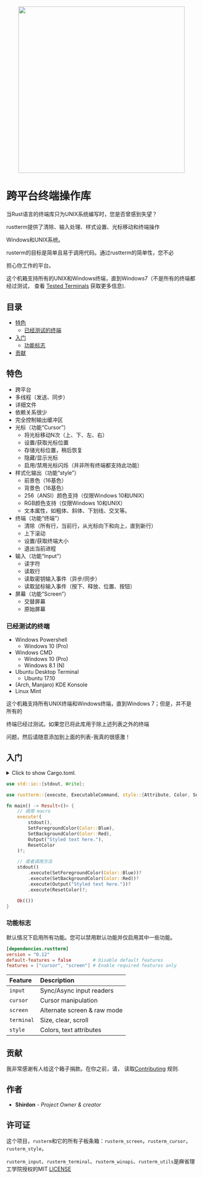 <h1 align="center"><img width="440" src="https://gitee.com/shirdonl/RustTerm/blob/master/docs/crossterm_min.png" /></h1>

# 跨平台终端操作库

当Rust语言的终端库只为UNIX系统编写时，您是否曾感到失望？

rustterm提供了清除、输入处理、样式设置、光标移动和终端操作

Windows和UNIX系统。

rusterm的目标是简单且易于调用代码。通过rustterm的简单性，您不必

担心你工作的平台。


这个机箱支持所有的UNIX和Windows终端，直到Windows7（不是所有的终端都经过测试， 
查看 [Tested Terminals](#tested-terminals) 获取更多信息).

## 目录 

* [特色](#特色)
    * [已经测试的终端](#已经测试的终端)
* [入门](#入门)
    * [功能标志](#功能标志)
* [贡献](#贡献)    

## 特色

- 跨平台
- 多线程（发送、同步）
- 详细文件
- 依赖关系很少
- 完全控制输出缓冲区
- 光标（功能“Cursor”） 
    - 将光标移动N次（上、下、左、右）
    - 设置/获取光标位置
    - 存储光标位置，稍后恢复
    - 隐藏/显示光标
    - 启用/禁用光标闪烁（并非所有终端都支持此功能）
- 样式化输出（功能“style”）
    - 前景色（16基色）
    - 背景色（16基色）
    - 256（ANSI）颜色支持（仅限Windows 10和UNIX）
    - RGB颜色支持（仅限Windows 10和UNIX）
    - 文本属性，如粗体、斜体、下划线、交叉等。
- 终端（功能“终端”）
    - 清除（所有行，当前行，从光标向下和向上，直到新行）
    - 上下滚动
    - 设置/获取终端大小
    - 退出当前进程
- 输入（功能“Input”）
    - 读字符
    - 读取行
    - 读取密钥输入事件（异步/同步）
    - 读取鼠标输入事件（按下、释放、位置、按钮）
- 屏幕（功能“Screen”）
    - 交替屏幕
    - 原始屏幕


### 已经测试的终端

- Windows Powershell
    - Windows 10 (Pro)
- Windows CMD
    - Windows 10 (Pro)
    - Windows 8.1 (N)
- Ubuntu Desktop Terminal
    - Ubuntu 17.10
- (Arch, Manjaro) KDE Konsole
- Linux Mint


这个机箱支持所有UNIX终端和Windows终端，直到Windows 7；但是，并不是所有的

终端已经过测试。如果您已将此库用于除上述列表之外的终端

问题，然后请随意添加到上面的列表-我真的很感激！ 

## 入门

<details>
<summary>
Click to show Cargo.toml.
</summary>

```toml
[dependencies]
rustterm = "0.13"
```

</details>
<p></p>

```rust
use std::io::{stdout, Write};

use rustterm::{execute, ExecutableCommand, style::{Attribute, Color, SetForegroundColor, SetBackgroundColor, ResetColor}, Output, Result};

fn main() -> Result<()> {
    // 调用 macro
    execute!(
        stdout(),
        SetForegroundColor(Color::Blue),
        SetBackgroundColor(Color::Red),
        Output("Styled text here."),
        ResetColor
    )?;

    // 或者调用方法
    stdout()
        .execute(SetForegroundColor(Color::Blue))?
        .execute(SetBackgroundColor(Color::Red))?
        .execute(Output("Styled text here."))?
        .execute(ResetColor)?;

    Ok(())
}
```

### 功能标志

默认情况下启用所有功能。您可以禁用默认功能并仅启用其中一些功能。

```toml
[dependencies.rustterm]
version = "0.12"
default-features = false        # Disable default features
features = ["cursor", "screen"] # Enable required features only
```

| Feature | Description |
| :-- | :-- |
| `input` | Sync/Async input readers |
| `cursor` | Cursor manipulation |
| `screen` | Alternate screen & raw mode |
| `terminal` | Size, clear, scroll |
| `style` | Colors, text attributes |

## 贡献
  

我非常感谢有人给这个箱子捐款。在你之前，请， 
读取[Contributing](docs/CONTRIBUTING.md) 规则. 

## 作者

* **Shirdon** - *Project Owner & creator*

## 许可证

这个项目，`rusterm`和它的所有子板条箱：`rusterm_screen`，`rusterm_cursor`，`rusterm_style`，

`rusterm_input`、`rusterm_terminal`、`rusterm_winapi`、`rusterm_utils`是麻省理工学院授权的MIT
[LICENSE](https://gitee.com/shirdonl/rustterm/blob/master/LICENSE)

